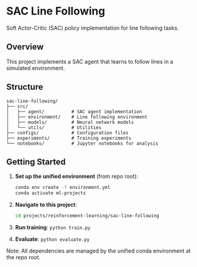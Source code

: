 # SAC Line Following

Soft Actor-Critic (SAC) policy implementation for line following tasks.

## Overview

This project implements a SAC agent that learns to follow lines in a simulated environment.

## Structure

```
sac-line-following/
├── src/
│   ├── agent/          # SAC agent implementation
│   ├── environment/    # Line following environment
│   ├── models/         # Neural network models
│   └── utils/          # Utilities
├── configs/            # Configuration files
├── experiments/        # Training experiments
└── notebooks/          # Jupyter notebooks for analysis
```

## Getting Started

1. **Set up the unified environment** (from repo root):
   ```bash
   conda env create -f environment.yml
   conda activate ml-projects
   ```

2. **Navigate to this project**:
   ```bash
   cd projects/reinforcement-learning/sac-line-following
   ```

3. **Run training**: `python train.py`
4. **Evaluate**: `python evaluate.py`

Note: All dependencies are managed by the unified conda environment at the repo root.
